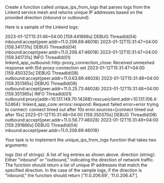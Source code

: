Create a function called unique_ips_from_logs that parses logs from the Linkerd service mesh and returns unique IP addresses based on the provided direction (inbound or outbound).

Here is a sample of the Linkerd logs:

2023-01-12T15:31:46+04:00 [159.441666s] DEBUG ThreadId(04) inbound:accept{peer.addr=11.0.206.69:46018}
2023-01-12T15:31:47+04:00 [159.341731s] DEBUG ThreadId(04) inbound:accept{peer.addr=11.0.206.47:46018}
2023-01-12T15:31:47+04:00 [159.341731s] INFO ThreadId(01)  linkerd_app_outbound::http::proxy_connection_close: Received unmeshed response with l5d-proxy-connection set
2023-01-12T15:31:47+04:00 [159.450323s] DEBUG ThreadId(08) outbound:accept{peer.addr=11.0.63.66:46028}
2023-01-12T15:31:48+04:00 [159.351365s] DEBUG ThreadId(08) outbound:accept{peer.addr=11.0.25.73:46028}
2023-01-12T15:31:48+04:00 [159.351365s] INFO ThreadId(01) outbound:proxy{addr=10.131.149.70:14268}:rescue{client.addr=10.131.106.4:52464}: linkerd_app_core::errors::respond: Request failed error=error trying to connect: connect timed out after 10s error.sources=[connect timed out after 10s]
2023-01-12T15:31:48+04:00 [159.350370s] DEBUG ThreadId(08) outbound:accept{peer.addr=11.0.56.77:46028}
2023-01-12T15:31:49+04:00 [159.291666s] DEBUG ThreadId(04) inbound:accept{peer.addr=11.0.206.69:46018}

Your task is to implement the unique_ips_from_logs function that takes two arguments:

logs (list of strings): A list of log entries as shown above.
direction (string): Either "inbound" or "outbound," indicating the direction of network traffic.
The function should return a list of unique IP addresses that match the specified direction. In the case of the sample logs, if the direction is "inbound," the function should return ['11.0.206.69', '11.0.206.47'].
